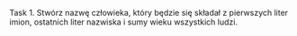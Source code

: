 
Task 1.
Stwórz nazwę człowieka, który będzie się składał z pierwszych liter imion, ostatnich liter nazwiska i sumy wieku wszystkich ludzi. 
